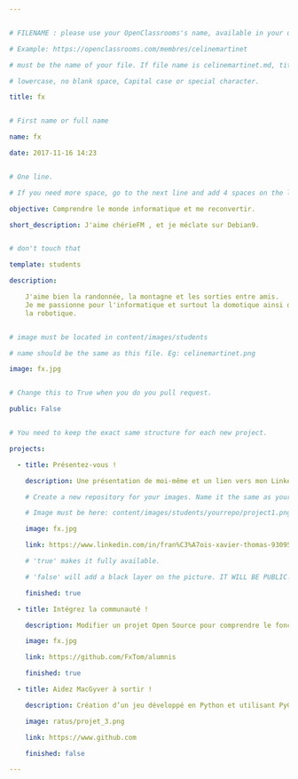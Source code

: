 ```yaml
---


# FILENAME : please use your OpenClassrooms's name, available in your url.

# Example: https://openclassrooms.com/membres/celinemartinet

# must be the name of your file. If file name is celinemartinet.md, title is celinemartinet.

# lowercase, no blank space, Capital case or special character.

title: fx


# First name or full name

name: fx

date: 2017-11-16 14:23


# One line.

# If you need more space, go to the next line and add 4 spaces on the left, as in 'description'.

objective: Comprendre le monde informatique et me reconvertir.

short_description: J'aime chérieFM , et je méclate sur Debian9.


# don't touch that

template: students

description:

    J'aime bien la randonnée, la montagne et les sorties entre amis. 
    Je me passionne pour l'informatique et surtout la domotique ainsi que 
    la robotique.


# image must be located in content/images/students

# name should be the same as this file. Eg: celinemartinet.png

image: fx.jpg


# Change this to True when you do you pull request.

public: False


# You need to keep the exact same structure for each new project.

projects:

  - title: Présentez-vous !

    description: Une présentation de moi-même et un lien vers mon LinkedIn.

    # Create a new repository for your images. Name it the same as your nickname and profile picture.

    # Image must be here: content/images/students/yourrepo/project1.png

    image: fx.jpg

    link: https://www.linkedin.com/in/fran%C3%A7ois-xavier-thomas-930955152/

    # 'true' makes it fully available.

    # 'false' will add a black layer on the picture. IT WILL BE PUBLIC!

    finished: true

  - title: Intégrez la communauté !

    description: Modifier un projet Open Source pour comprendre le fonctionnement de Git, de Github et des pull requests. 

    image: fx.jpg

    link: https://github.com/FxTom/alumnis

    finished: true

  - title: Aidez MacGyver à sortir !

    description: Création d’un jeu développé en Python et utilisant PyGame.

    image: ratus/projet_3.png

    link: https://www.github.com

    finished: false

---
```

